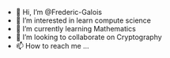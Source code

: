 - 👋 Hi, I’m @Frederic-Galois
- 👀 I’m interested in learn compute science
- 🌱 I’m currently learning Mathematics
- 💞️ I’m looking to collaborate on Cryptography
- 📫 How to reach me ...

<!---
Frederic-Galois/Frederic-Galois is a ✨ special ✨ repository because its `README.md` (this file) appears on your GitHub profile.
You can click the Preview link to take a look at your changes.
--->
